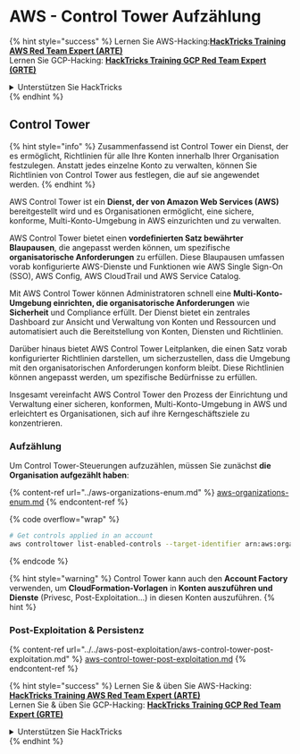 # AWS - Control Tower Aufzählung

{% hint style="success" %}
Lernen Sie AWS-Hacking:<img src="/.gitbook/assets/image.png" alt="" data-size="line">[**HackTricks Training AWS Red Team Expert (ARTE)**](https://training.hacktricks.xyz/courses/arte)<img src="/.gitbook/assets/image.png" alt="" data-size="line">\
Lernen Sie GCP-Hacking: <img src="/.gitbook/assets/image (2).png" alt="" data-size="line">[**HackTricks Training GCP Red Team Expert (GRTE)**<img src="/.gitbook/assets/image (2).png" alt="" data-size="line">](https://training.hacktricks.xyz/courses/grte)

<details>

<summary>Unterstützen Sie HackTricks</summary>

* Überprüfen Sie die [**Abonnementpläne**](https://github.com/sponsors/carlospolop)!
* **Treten Sie der** 💬 [**Discord-Gruppe**](https://discord.gg/hRep4RUj7f) oder der [**Telegram-Gruppe**](https://t.me/peass) bei oder **folgen** Sie uns auf **Twitter** 🐦 [**@hacktricks\_live**](https://twitter.com/hacktricks\_live)**.**
* **Teilen Sie Hacking-Tricks, indem Sie PRs an die** [**HackTricks**](https://github.com/carlospolop/hacktricks) und [**HackTricks Cloud**](https://github.com/carlospolop/hacktricks-cloud) Github-Repositorys einreichen.

</details>
{% endhint %}

## Control Tower

{% hint style="info" %}
Zusammenfassend ist Control Tower ein Dienst, der es ermöglicht, Richtlinien für alle Ihre Konten innerhalb Ihrer Organisation festzulegen. Anstatt jedes einzelne Konto zu verwalten, können Sie Richtlinien von Control Tower aus festlegen, die auf sie angewendet werden.
{% endhint %}

AWS Control Tower ist ein **Dienst, der von Amazon Web Services (AWS)** bereitgestellt wird und es Organisationen ermöglicht, eine sichere, konforme, Multi-Konto-Umgebung in AWS einzurichten und zu verwalten.

AWS Control Tower bietet einen **vordefinierten Satz bewährter Blaupausen**, die angepasst werden können, um spezifische **organisatorische Anforderungen** zu erfüllen. Diese Blaupausen umfassen vorab konfigurierte AWS-Dienste und Funktionen wie AWS Single Sign-On (SSO), AWS Config, AWS CloudTrail und AWS Service Catalog.

Mit AWS Control Tower können Administratoren schnell eine **Multi-Konto-Umgebung einrichten, die organisatorische Anforderungen** wie **Sicherheit** und Compliance erfüllt. Der Dienst bietet ein zentrales Dashboard zur Ansicht und Verwaltung von Konten und Ressourcen und automatisiert auch die Bereitstellung von Konten, Diensten und Richtlinien.

Darüber hinaus bietet AWS Control Tower Leitplanken, die einen Satz vorab konfigurierter Richtlinien darstellen, um sicherzustellen, dass die Umgebung mit den organisatorischen Anforderungen konform bleibt. Diese Richtlinien können angepasst werden, um spezifische Bedürfnisse zu erfüllen.

Insgesamt vereinfacht AWS Control Tower den Prozess der Einrichtung und Verwaltung einer sicheren, konformen, Multi-Konto-Umgebung in AWS und erleichtert es Organisationen, sich auf ihre Kerngeschäftsziele zu konzentrieren.

### Aufzählung

Um Control Tower-Steuerungen aufzuzählen, müssen Sie zunächst **die Organisation aufgezählt haben**:

{% content-ref url="../aws-organizations-enum.md" %}
[aws-organizations-enum.md](../aws-organizations-enum.md)
{% endcontent-ref %}

{% code overflow="wrap" %}
```bash
# Get controls applied in an account
aws controltower list-enabled-controls --target-identifier arn:aws:organizations::<acc_id>:ou/<ou-id>
```
{% endcode %}

{% hint style="warning" %}
Control Tower kann auch den **Account Factory** verwenden, um **CloudFormation-Vorlagen** in **Konten auszuführen und Dienste** (Privesc, Post-Exploitation...) in diesen Konten auszuführen.
{% hint %}

### Post-Exploitation & Persistenz

{% content-ref url="../../aws-post-exploitation/aws-control-tower-post-exploitation.md" %}
[aws-control-tower-post-exploitation.md](../../aws-post-exploitation/aws-control-tower-post-exploitation.md)
{% endcontent-ref %}

{% hint style="success" %}
Lernen Sie & üben Sie AWS-Hacking:<img src="/.gitbook/assets/image.png" alt="" data-size="line">[**HackTricks Training AWS Red Team Expert (ARTE)**](https://training.hacktricks.xyz/courses/arte)<img src="/.gitbook/assets/image.png" alt="" data-size="line">\
Lernen Sie & üben Sie GCP-Hacking: <img src="/.gitbook/assets/image (2).png" alt="" data-size="line">[**HackTricks Training GCP Red Team Expert (GRTE)**<img src="/.gitbook/assets/image (2).png" alt="" data-size="line">](https://training.hacktricks.xyz/courses/grte)

<details>

<summary>Unterstützen Sie HackTricks</summary>

* Überprüfen Sie die [**Abonnementpläne**](https://github.com/sponsors/carlospolop)!
* **Treten Sie der** 💬 [**Discord-Gruppe**](https://discord.gg/hRep4RUj7f) oder der [**Telegram-Gruppe**](https://t.me/peass) bei oder **folgen** Sie uns auf **Twitter** 🐦 [**@hacktricks\_live**](https://twitter.com/hacktricks\_live)**.**
* **Teilen Sie Hacking-Tricks, indem Sie PRs an die** [**HackTricks**](https://github.com/carlospolop/hacktricks) und [**HackTricks Cloud**](https://github.com/carlospolop/hacktricks-cloud) Github-Repositories einreichen.

</details>
{% endhint %}
